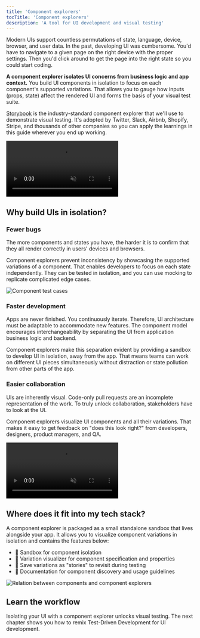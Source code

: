 ```yaml
---
title: 'Component explorers'
tocTitle: 'Component explorers'
description: 'A tool for UI development and visual testing'
---
```


Modern UIs support countless permutations of state, language, device, browser, and user data. In the past, developing UI was cumbersome. You'd have to navigate to a given page on the right device with the proper settings. Then you'd click around to get the page into the right state so you could start coding.

**A component explorer isolates UI concerns from business logic and app context.** You build UI components in isolation to focus on each component's supported variations. That allows you to gauge how inputs (props, state) affect the rendered UI and forms the basis of your visual test suite.

[Storybook](https://storybook.js.org/) is the industry-standard component explorer that we'll use to demonstrate visual testing. It's adopted by Twitter, Slack, Airbnb, Shopify, Stripe, and thousands of other companies so you can apply the learnings in this guide wherever you end up working.

<video autoPlay muted playsInline loop>
  <source
    src="/visual-testing-handbook/storybook-component-explorer-visual-testing.mp4"
    type="video/mp4"/>
</video>

## Why build UIs in isolation?

### Fewer bugs

The more components and states you have, the harder it is to confirm that they all render correctly in users' devices and browsers.

Component explorers prevent inconsistency by showcasing the supported variations of a component. That enables developers to focus on each state independently. They can be tested in isolation, and you can use mocking to replicate complicated edge cases.

![Component test cases](/visual-testing-handbook/component-test-cases.png)

### Faster development

Apps are never finished. You continuously iterate. Therefore, UI architecture must be adaptable to accommodate new features. The component model encourages interchangeability by separating the UI from application business logic and backend.

Component explorers make this separation evident by providing a sandbox to develop UI in isolation, away from the app. That means teams can work on different UI pieces simultaneously without distraction or state pollution from other parts of the app.

### Easier collaboration

UIs are inherently visual. Code-only pull requests are an incomplete representation of the work. To truly unlock collaboration, stakeholders have to look at the UI.

Component explorers visualize UI components and all their variations. That makes it easy to get feedback on "does this look right?" from developers, designers, product managers, and QA.

<video autoPlay muted playsInline loop>
  <source
    src="/visual-testing-handbook/storybook-workflow-publish.mp4"
    type="video/mp4"/>
</video>

## Where does it fit into my tech stack?

A component explorer is packaged as a small standalone sandbox that lives alongside your app. It allows you to visualize component variations in isolation and contains the features below:

- 🧱 Sandbox for component isolation
- 🔭 Variation visualizer for component specification and properties
- 🧩 Save variations as "stories" to revisit during testing
- 📑 Documentation for component discovery and usage guidelines

![Relation between components and component explorers](/visual-testing-handbook/storybook-relationship.png)

## Learn the workflow

Isolating your UI with a component explorer unlocks visual testing. The next chapter shows you how to remix Test-Driven Development for UI development.
